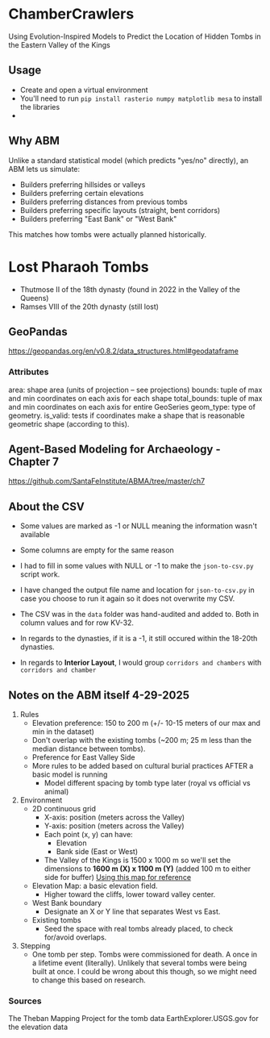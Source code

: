 # ChamberCrawlers
Using Evolution-Inspired Models to Predict the Location of Hidden Tombs in the Eastern Valley of the Kings

## Usage
- Create and open a virtual environment
- You'll need to run `pip install rasterio numpy matplotlib mesa` to install the libraries 
- 

## Why ABM
Unlike a standard statistical model (which predicts "yes/no" directly),
an ABM lets us simulate:

- Builders preferring hillsides or valleys
- Builders preferring certain elevations
- Builders preferring distances from previous tombs
- Builders preferring specific layouts (straight, bent corridors)
- Builders preferring "East Bank" or "West Bank"

This matches how tombs were actually planned historically.

# Lost Pharaoh Tombs
- Thutmose II of the 18th dynasty (found in 2022 in the Valley of the Queens)
- Ramses VIII of the 20th dynasty (still lost)



## GeoPandas
https://geopandas.org/en/v0.8.2/data_structures.html#geodataframe
### Attributes
area: shape area (units of projection – see projections)
bounds: tuple of max and min coordinates on each axis for each shape
total_bounds: tuple of max and min coordinates on each axis for entire GeoSeries
geom_type: type of geometry.
is_valid: tests if coordinates make a shape that is reasonable geometric shape (according to this).

## Agent-Based Modeling for Archaeology - Chapter 7
https://github.com/SantaFeInstitute/ABMA/tree/master/ch7

## About the CSV
- Some values are marked as -1 or NULL meaning the information wasn't available
- Some columns are empty for the same reason
- I had to fill in some values with NULL or -1 to make the `json-to-csv.py` script work.

- I have changed the output file name and location for `json-to-csv.py` in case you choose to run it again so it does not overwrite my CSV.
- The CSV was in the `data` folder was hand-audited and added to. Both in column values and for row KV-32. 

- In regards to the dynasties, if it is a -1, it still occured within the 18-20th dynasties. 

- In regards to **Interior Layout**, I would group `corridors and chambers` with `corridors and chamber` 

## Notes on the ABM itself 4-29-2025
1. Rules
    - Elevation preference: 150 to 200 m (+/- 10-15 meters of our max and min in the dataset)
    - Don't overlap with the existing tombs (~200 m; 25 m less than the median distance between tombs).
    - Preference for East Valley Side
    - More rules to be added based on cultural burial practices AFTER a basic model is running
        - Model different spacing by tomb type later (royal vs official vs animal)
2. Environment
    - 2D continuous grid
        - X-axis: position (meters across the Valley)
        - Y-axis: position (meters across the Valley)
        - Each point (x, y) can have:
            - Elevation
            - Bank side (East or West)
        - The Valley of the Kings is 1500 x 1000 m so we'll set the dimensions to **1600 m (X) x 1100 m (Y)** (added 100 m to either side for buffer)
        [Using this map for reference](https://thebanmappingproject.com/sites/default/files/plans/Valley%20of%20the%20Kings.pdf)
    - Elevation Map: a basic elevation field.
        - Higher toward the cliffs, lower toward valley center.
    - West Bank boundary
        - Designate an X or Y line that separates West vs East.
    - Existing tombs
        - Seed the space with real tombs already placed, to check for/avoid overlaps.
3. Stepping
    - One tomb per step. Tombs were commissioned for death. A once in a lifetime event (literally). Unlikely that several tombs were being built at once. I could be wrong about this though, so we might need to change this based on research.


### Sources
The Theban Mapping Project for the tomb data
EarthExplorer.USGS.gov for the elevation data 